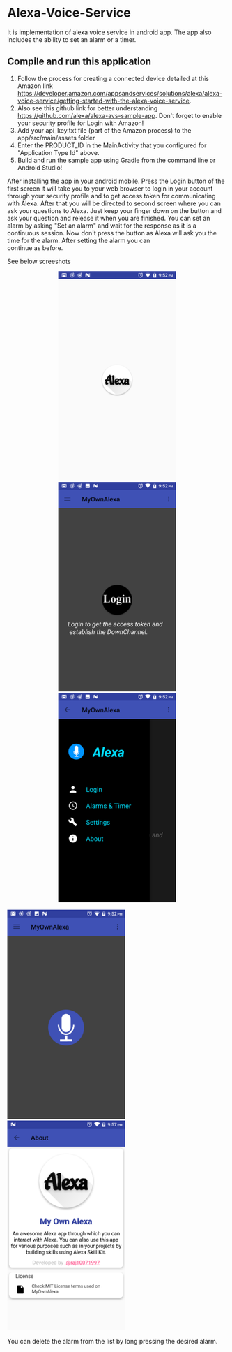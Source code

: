 # Alexa-Voice-Service

It is implementation of alexa voice service in android app. The app also includes the ability to set an alarm or a timer. 

## Compile and run this application

   1. Follow the process for creating a connected device detailed at this Amazon link  https://developer.amazon.com/appsandservices/solutions/alexa/alexa-voice-service/getting-started-with-the-alexa-voice-service.
   2. Also see this github link for better understanding https://github.com/alexa/alexa-avs-sample-app. Don't forget to enable your
   security profile for Login with Amazon!
   3. Add your api_key.txt file (part of the Amazon process) to the app/src/main/assets folder
   4. Enter the PRODUCT_ID in the MainActivity that you configured for "Application Type Id" above.
   5. Build and run the sample app using Gradle from the command line or Android Studio!
   
   After installing the app in your android mobile. Press the Login button of the first screen it will take you to your web browser
   to login in your account through your security profile and to get access token for communicating with Alexa. After that you will
   be directed to second screen where you can ask your questions to Alexa. Just keep your finger down on the button and ask your 
   question and release it when you are finished. You can set an alarm by asking "Set an alarm" and wait for the response as it is 
   a continuous session. Now don't press the button as Alexa will ask you the time for the alarm. After setting the alarm you can  
   continue as before.
   
   See below screeshots
   
   <p align="center">
<img src="Screenshots/s1.png" height = "480" width="270"> <img src="Screenshots/s3.png" height = "480" width="270"> <img src="Screenshots/s4.png" height = "480" width="270">
</p>

<p align="left">
<img src="Screenshots/s2.png" height = "480" width="270"> <img src="Screenshots/s5.png" height = "480" width="270">
</p>   
   
  You can delete the alarm from the list by long pressing the desired alarm.
   
 
